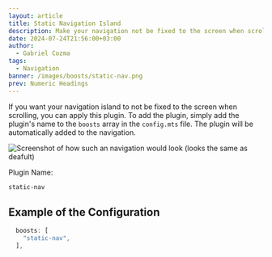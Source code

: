 ```yaml
---
layout: article
title: Static Navigation Island
description: Make your navigation not be fixed to the screen when scrolling.
date: 2024-07-24T21:56:00+03:00
author:
  - Gabriel Cozma
tags:
  - Navigation
banner: /images/boosts/static-nav.png
prev: Numeric Headings
---
```


If you want your navigation island to not be fixed to the screen when scrolling, you can apply this plugin. To add the plugin, simply add the plugin's name to the `boosts` array in the `config.mts` file. The plugin will be automatically added to the navigation.

![Screenshot of how such an navigation would look (looks the same as deafult)](/images/boosts/static-nav.png#shadow)

Plugin Name:

```txt
static-nav
```

## Example of the Configuration

```ts
  boosts: [
    "static-nav",
  ],
```

